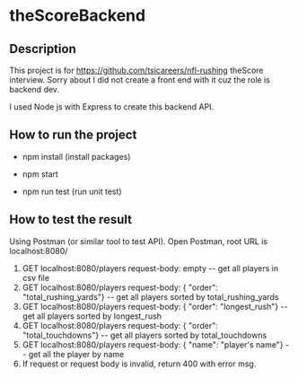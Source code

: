 # theScoreBackend

## Description
This project is for https://github.com/tsicareers/nfl-rushing theScore interview. Sorry about I did not create a front end with it cuz the role is backend dev. 

I used Node js with Express to create this backend API.

## How to run the project

* npm install (install packages)
* npm start

* npm run test (run unit test)

## How to test the result

Using Postman (or similar tool to test API). Open Postman, root URL is localhost:8080/

1. GET localhost:8080/players  request-body: empty -- get all players in csv file
2. GET localhost:8080/players  request-body: { "order": "total_rushing_yards"} -- get all players sorted by total_rushing_yards
3. GET localhost:8080/players  request-body: { "order": "longest_rush"} -- get all players sorted by longest_rush
4. GET localhost:8080/players  request-body: { "order": "total_touchdowns"} -- get all players sorted by total_touchdowns
5. GET localhost:8080/players  request-body: { "name": "player's name"} -- get all the player by name
6. If request or request body is invalid, return 400 with error msg.


